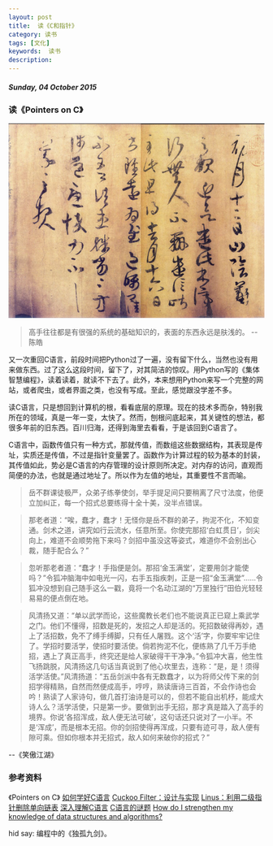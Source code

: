 ```yaml
---
layout: post
title:  读《C和指针》
category: 读书
tags: [文化]
keywords:  读书
description: 
---
```


##### Sunday, 04 October 2015

### 读《Pointers on C》

![轻音](/../../assets/img/book/2015/wangxizhi_1.jpg)

> 高手往往都是有很强的系统的基础知识的，表面的东西永远是肤浅的。
--陈皓

又一次重回C语言，前段时间把Python过了一遍，没有留下什么，当然也没有用来做东西。过了这么这段时间，留下了，对其简洁的惊叹。用Python写的《集体智慧编程》，读着读着，就读不下去了。此外，本来想用Python来写一个完整的网站，或者爬虫，或者界面之类，也没有写成。至此，感觉跟没学差不多。

读C语言，只是想回到计算机的根，看看底层的原理。现在的技术多而杂，特别我所在的领域，真是一年一变，太快了。然而，刨根问底起来，其关键性的想法，都很多年前的旧东西。百川归海，还得到海里去看看，于是该回到C语言了。

C语言中，函数传值只有一种方式，那就传值，而数组这些数据结构，其表现是传址，实质还是传值，不过是指针变量罢了。函数作为计算过程的较为基本的封装，其传值如此，势必是C语言的内存管理的设计原则所决定。对内存的访问，直观而简便的办法，也就是通过地址了。所以作为左值的地址，其重要性不言而喻。


> 岳不群课徒极严，众弟子练拳使剑，举手提足间只要稍离了尺寸法度，他便立加纠正，每一个招式总要练得十全十美，没半点错误。

> 那老者道：“唉，蠢才，蠢才！无怪你是岳不群的弟子，拘泥不化，不知变通。剑术之道，讲究如行云流水，任意所至。你使完那招‘白虹贯日’，剑尖向上，难道不会顺势拖下来吗？剑招中虽没这等姿式，难道你不会别出心裁，随手配合么？”

> 忽听那老者道：“蠢才！手指便是剑。那招‘金玉满堂’，定要用剑才能使吗？”令狐冲脑海中如电光一闪，右手五指疾刺，正是一招“金玉满堂”……令狐冲没想到自己随手这么一戳，竟将一个名动江湖的“万里独行”田伯光轻轻易易的便点倒在地。

> 风清扬又道：“单以武学而论，这些魔教长老们也不能说真正已窥上乘武学之门。他们不懂得，招数是死的，发招之人却是活的。死招数破得再妙，遇上了活招数，免不了缚手缚脚，只有任人屠戮。这个‘活’字，你要牢牢记住了。学招时要活学，使招时要活使。倘若拘泥不化，便练熟了几千万手绝招，遇上了真正高手，终究还是给人家破得干干净净。”令狐冲大喜，他生性飞扬跳脱，风清扬这几句话当真说到了他心坎里去，连称：“是，是！须得活学活使。”风清扬道：“五岳剑派中各有无数蠢才，以为将师父传下来的剑招学得精熟，自然而然便成高手，哼哼，熟读唐诗三百首，不会作诗也会吟！熟读了人家诗句，做几首打油诗是可以的，但若不能自出机杼，能成大诗人么？活学活使，只是第一步。要做到出手无招，那才真是踏入了高手的境界。你说‘各招浑成，敌人便无法可破’，这句话还只说对了一小半。不是‘浑成’，而是根本无招。你的剑招使得再浑成，只要有迹可寻，敌人便有隙可乘。但如你根本并无招式，敌人如何来破你的招式？”

--《笑傲江湖》

### 参考资料
《Pointers on C》
[如何学好C语言](http://coolshell.cn/articles/4102.html)
[Cuckoo Filter：设计与实现](http://coolshell.cn/articles/17225.html)
[Linus：利用二级指针删除单向链表](http://coolshell.cn/articles/8990.html)
[深入理解C语言](http://coolshell.cn/articles/5761.html)
[C语言的谜题](http://coolshell.cn/articles/945.html)
[How do I strengthen my knowledge of data structures and algorithms?](https://www.quora.com/How-do-I-strengthen-my-knowledge-of-data-structures-and-algorithms/answer/Robert-Love-1)

hid say: 编程中的《独孤九剑》。

